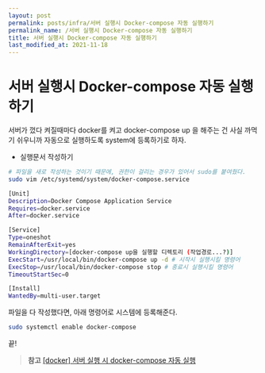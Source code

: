```yaml
---
layout: post
permalink: posts/infra/서버 실행시 Docker-compose 자동 실행하기
permalink_name: /서버 실행시 Docker-compose 자동 실행하기
title: 서버 실행시 Docker-compose 자동 실행하기
last_modified_at: 2021-11-18
---
```

# 서버 실행시 Docker-compose 자동 실행하기

서버가 껐다 켜질때마다 docker를 켜고 docker-compose up 을 해주는 건 사실 까먹기 쉬우니까 자동으로 실행하도록 system에 등록하기로 하자.

- 실행문서 작성하기

```bash
# 파일을 새로 작성하는 것이기 때문에, 권한이 걸리는 경우가 있어서 sudo를 붙여줬다.
sudo vim /etc/systemd/system/docker-compose.service
```

```bash
[Unit]
Description=Docker Compose Application Service
Requires=docker.service
After=docker.service

[Service]
Type=oneshot
RemainAfterExit=yes
WorkingDirectory=[docker-compose up을 실행할 디렉토리 (작업경로...?)]
ExecStart=/usr/local/bin/docker-compose up -d # 시작시 실행시킬 명령어
ExecStop=/usr/local/bin/docker-compose stop # 종료시 실행시킬 명령어
TimeoutStartSec=0

[Install]
WantedBy=multi-user.target
```

파일을 다 작성했다면, 아래 명령어로 시스템에 등록해준다.

```bash
sudo systemctl enable docker-compose
```

끝!

> **참고**
> [[docker] 서버 실행 시 docker-compose 자동 실행](https://velog.io/@1yangsh/docker-%EC%84%9C%EB%B2%84-%EC%8B%A4%ED%96%89-%EC%8B%9C-docker-compose-%EC%9E%90%EB%8F%99-%EC%8B%A4%ED%96%89)
>